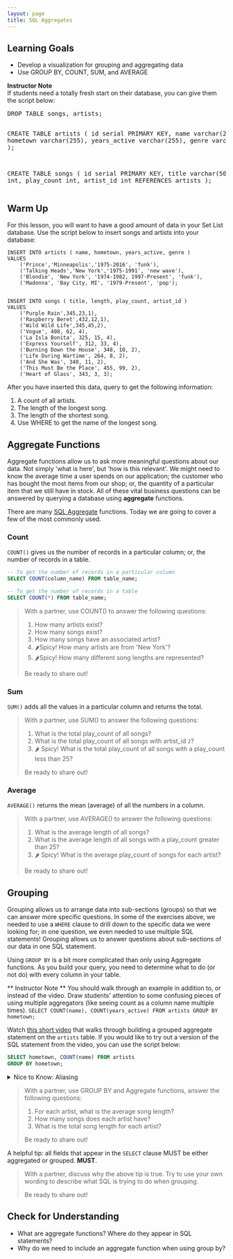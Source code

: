 ```yaml
---
layout: page
title: SQL Aggregates
---
```


## Learning Goals
* Develop a visualization for grouping and aggregating data
* Use GROUP BY, COUNT, SUM, and AVERAGE

<aside class="instructor-notes">
    <p><strong>Instructor Note</strong><br>If students need a totally fresh start on their database, you can give them the script below:
<pre>
DROP TABLE songs, artists;

CREATE TABLE artists (
	id serial PRIMARY KEY,
	name varchar(255),
	hometown varchar(255),
	years_active varchar(255),
    genre varchar(255)
);


CREATE TABLE songs (
	id serial PRIMARY KEY,
	title varchar(50),
	length int,
	play_count int,
    artist_id int REFERENCES artists
);
</pre>
</p>
</aside>

## Warm Up

For this lesson, you will want to have a good amount of data in your Set List database.  Use the script below to insert songs and artists into your database:

```
INSERT INTO artists ( name, hometown, years_active, genre )
VALUES
	('Prince','Minneapolis','1975-2016', 'funk'),
	('Talking Heads','New York','1975-1991', 'new wave'),
    ('Blondie', 'New York', '1974-1982, 1997-Present', 'funk'),
    ('Madonna', 'Bay City, MI', '1979-Present', 'pop');


INSERT INTO songs ( title, length, play_count, artist_id )
VALUES
    ('Purple Rain',345,23,1),
    ('Raspberry Beret',432,12,1),
    ('Wild Wild Life',345,45,2),
    ('Vogue', 408, 62, 4),
    ('La Isla Bonita', 325, 15, 4),
    ('Express Yourself', 312, 33, 4),
    ('Burning Down the House', 348, 10, 2),
    ('Life During Wartime', 264, 8, 2),
    ('And She Was', 340, 11, 2),
    ('This Must Be the Place', 455, 99, 2),
    ('Heart of Glass', 343, 3, 3);
```

After you have inserted this data, query to get the following information:
1. A count of all artists.
1. The length of the longest song.
1. The length of the shortest song.
1. Use WHERE to get the name of the longest song.

## Aggregate Functions

Aggregate functions allow us to ask more meaningful questions about our data.  Not simply 'what is here', but 'how is this relevant'.  We might need to know the average time a user spends on our application; the customer who has bought the most items from our shop; or, the quantity of a particular item that we still have in stock.  All of these vital business questions can be answered by querying a database using **aggregate** functions.

There are many [SQL Aggregate](https://www.sqlservertutorial.net/sql-server-aggregate-functions/) functions.  Today we are going to cover a few of the most commonly used.

### Count

`COUNT()` gives us the number of records in a particular column; or, the number of records in a table.

```sql
-- To get the number of records in a particular column
SELECT COUNT(column_name) FROM table_name;

-- To get the number of records in a table
SELECT COUNT(*) FROM table_name;
```

> With a partner, use COUNT() to answer the following questions:
> 1. How many artists exist?
> 2. How many songs exist?
> 3. How many songs have an associated artist?
> 4. 🌶️Spicy! How many artists are from 'New York'?
> 5. 🌶️Spicy! How many different song lengths are represented?
> 
> Be ready to share out!

### Sum

`SUM()` adds all the values in a particular column and returns the total.

> With a partner, use SUM() to answer the following questions:
> 1. What is the total play_count of all songs?
> 2. What is the total play_count of all songs with artist_id `2`?
> 3. 🌶️ Spicy! What is the total play_count of all songs with a play_count less than 25?
> 
> Be ready to share out!


### Average

`AVERAGE()`  returns the mean (average) of all the numbers in a column.

> With a partner, use AVERAGE() to answer the following questions:
> 1. What is the average length of all songs?
> 2. What is the average length of all songs with a play_count greater than 25?
> 3. 🌶️ Spicy! What is the average play_count of songs for each artist?
> 
> Be ready to share out!

## Grouping

Grouping allows us to arrange data into sub-sections (groups) so that we can answer more specific questions.  In some of the exercises above, we needed to use a `WHERE` clause to drill down to the specific data we were looking for; in one question, we even needed to use multiple SQL statements!  Grouping allows us to answer questions about sub-sections of our data in one SQL statement.

Using `GROUP BY` is a bit more complicated than only using Aggregate functions. As you build your query, you need to determine what to do (or not do) with every column in your table.

** Instructor Note ** You should walk through an example in addition to, or instead of the video. Draw students' attention to some confusing pieces of using multiple aggregators (like seeing count as a column name multiple times). `SELECT COUNT(name), COUNT(years_active) FROM artists GROUP BY hometown;`

Watch [this short video](https://www.loom.com/share/4ce05601a3654b4c99ae2ecb40560fab) that walks through building a grouped aggregate statement on the `artists` table.  If you would like to try out a version of the SQL statement from the video, you can use the script below:

```sql
SELECT hometown, COUNT(name) FROM artists
GROUP BY hometown;
```

<details><summary>Nice to Know: Aliasing</summary>
    <p>
    This is a nice-to-know, non-critical piece of information.
    </p>
    <p>
    When you are using aggregates, it can be difficult sometimes to determine what information is showing up in your result set.  Try running the two SQL statements below:
    </p>
    <code>SELECT hometown, COUNT(name) FROM artists GROUP BY hometown;</code></br>
    <code>SELECT hometown, COUNT(name) AS count_of_unique_artist_names FROM artists GROUP BY hometown;</code>
    </br>
    </br>
    <p>
    Using `AS` allows you to rename the result column.  It <strong>does not</strong> change anything in the database table; it only appears in the results.
    </p>
</details>

> With a partner, use GROUP BY and Aggregate functions, answer the following questions:
> 1. For each artist, what is the average song length?
> 2. How many songs does each artist have?
> 3. What is the total song length for each artist?
> 
> Be ready to share out!

A helpful tip: all fields that appear in the `SELECT` clause MUST be either aggregated or grouped.  **MUST**.

> With a partner, discuss why the above tip is true.  Try to use your own wording to describe what SQL is trying to do when grouping.
> 
> Be ready to share out!

## Check for Understanding
* What are aggregate functions? Where do they appear in SQL statements?
* Why do we need to include an aggregate function when using group by?